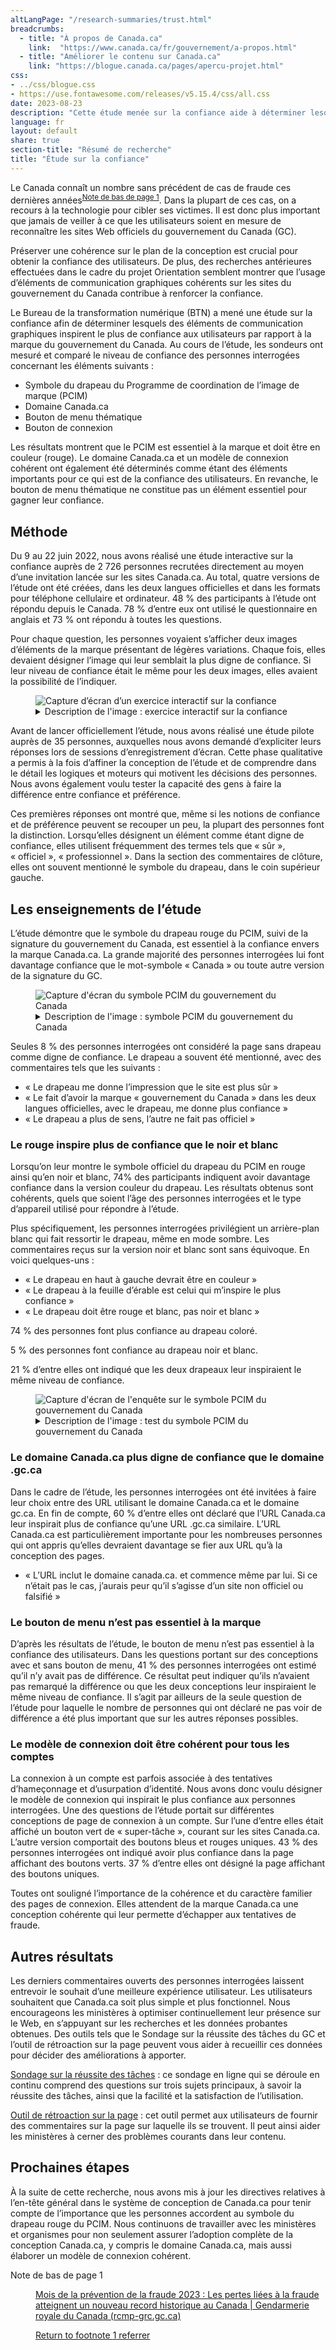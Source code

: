 ```yaml
---
altLangPage: "/research-summaries/trust.html"
breadcrumbs:
  - title: "À propos de Canada.ca"
    link:  "https://www.canada.ca/fr/gouvernement/a-propos.html"
  - title: "Améliorer le contenu sur Canada.ca"
    link: "https://blogue.canada.ca/pages/apercu-projet.html"
css:
- ../css/blogue.css
- https://use.fontawesome.com/releases/v5.15.4/css/all.css
date: 2023-08-23
description: "Cette étude menée sur la confiance aide à déterminer lesquels des éléments de communication graphiques inspirent le plus de confiance aux utilisateurs par rapport à la marque du gouvernement du Canada"
language: fr
layout: default
share: true
section-title: "Résumé de recherche"
title: "Étude sur la confiance"
---
```

<p>Le Canada connaît un nombre sans précédent de cas de fraude ces dernières années<sup id="fn1-rf"><a class="fn-lnk" href="#fn1"><span class="wb-inv">Note de bas de page </span>1</a></sup>. Dans la plupart de ces cas, on a recours à la technologie pour cibler ses victimes. Il est donc plus important que jamais de veiller à ce que les utilisateurs soient en mesure de reconnaître les sites Web officiels du gouvernement du Canada (GC).</p>
<p>Préserver une cohérence sur le plan de la conception est crucial pour obtenir la confiance des utilisateurs. De plus, des recherches antérieures effectuées dans le cadre du projet Orientation semblent montrer que l’usage d’éléments de communication graphiques cohérents sur les sites du gouvernement du Canada contribue à renforcer la confiance.</p>
<p>Le Bureau de la transformation numérique (BTN) a mené une étude sur la confiance afin de déterminer lesquels des éléments de communication graphiques inspirent le plus de confiance aux utilisateurs par rapport à la marque du gouvernement du Canada. Au cours de l’étude, les sondeurs ont mesuré et comparé le niveau de confiance des personnes interrogées concernant les éléments <span class="nowrap">suivants :</span></p>
<ul>
  <li>Symbole du drapeau du Programme de coordination de l’image de marque (PCIM)</li>
  <li>Domaine Canada.ca</li>
  <li>Bouton de menu thématique</li>
  <li>Bouton de connexion</li>
</ul>
<p>Les résultats montrent que le PCIM est essentiel à la marque et doit être en couleur (rouge). Le domaine Canada.ca et un modèle de connexion cohérent ont également été déterminés comme étant des éléments importants pour ce qui est de la confiance des utilisateurs. En revanche, le bouton de menu thématique ne constitue pas un élément essentiel pour gagner leur confiance.</p>
<h2 id="méthode">Méthode</h2>
<p>Du 9 au 22 juin 2022, nous avons réalisé une étude interactive sur la confiance auprès de <span class="nowrap">2 726</span> personnes recrutées directement au moyen d’une invitation lancée sur les sites Canada.ca. Au total, quatre versions de l’étude ont été créées, dans les deux langues officielles et dans les formats pour téléphone cellulaire et ordinateur. <span class="nowrap">48 %</span> des participants à l’étude ont répondu depuis le Canada. <span class="nowrap">78 %</span> d’entre eux ont utilisé le questionnaire en anglais et <span class="nowrap">73 %</span> ont répondu à toutes les questions.</p>
<p>Pour chaque question, les personnes voyaient s’afficher deux images d’éléments de la marque présentant de légères variations. Chaque fois, elles devaient désigner l’image qui leur semblait la plus digne de confiance. Si leur niveau de confiance était le même pour les deux images, elles avaient la possibilité de l’indiquer.</p>
<div class="row">
  <div class="mrgn-tp-lg mrgn-bttm-md col-md-8">
    <figure class="gc-complex-img" role="group"> <img alt="Capture d’écran d’un exercice interactif sur la confiance" src="../images/confiance-fr.png" class="img-responsive" />
      <figcaption>
        <details close="">
          <summary>Description de l'image : exercice interactif sur la confiance</summary>
          <p class="mrgn-tp-lg">Un échantillon de l'expérience d'enquête pour les personnes interrogées sur ordinateur. Deux pages Web similaires de Canada.ca sont affichées côte à côte. L’étude demande aux participants de cliquer sur l’image qui leur semble la plus digne de confiance en tant que site officiel du gouvernement du Canada. Si leur niveau de confiance était le même pour les deux images, ils devaient cliquer sur &laquo;&nbsp;Identique&nbsp;&raquo;.</p>
        </details>
      </figcaption>
    </figure>
  </div>
</div>
<p>Avant de lancer officiellement l’étude, nous avons réalisé une étude pilote auprès de 35 personnes, auxquelles nous avons demandé d’expliciter leurs réponses lors de sessions d’enregistrement d’écran. Cette phase qualitative a permis à la fois d’affiner la conception de l’étude et de comprendre dans le détail les logiques et moteurs qui motivent les décisions des personnes. Nous avons également voulu tester la capacité des gens à faire la différence entre confiance et préférence.</p>
<p>Ces premières réponses ont montré que, même si les notions de confiance et de préférence peuvent se recouper un peu, la plupart des personnes font la distinction. Lorsqu’elles désignent un élément comme étant digne de confiance, elles utilisent fréquemment des termes tels que &laquo;&nbsp;sûr&nbsp;&raquo;, &laquo;&nbsp;officiel&nbsp;&raquo;, &laquo;&nbsp;professionnel&nbsp;&raquo;. Dans la section des commentaires de clôture, elles ont souvent mentionné le symbole du drapeau, dans le coin supérieur gauche.</p>
<h2 id="les-enseignements-de-létude">Les enseignements de l’étude</h2>
<p>L’étude démontre que le symbole du drapeau rouge du PCIM, suivi de la signature du gouvernement du Canada, est essentiel à la confiance envers la marque Canada.ca. La grande majorité des personnes interrogées lui font davantage confiance que le mot-symbole &laquo;&nbsp;Canada&nbsp;&raquo; ou toute autre version de la signature du GC.</p>
<div class="row">
  <div class="mrgn-tp-lg mrgn-bttm-md col-md-8">
    <figure class="gc-complex-img" role="group"><img alt="Capture d'écran du symbole PCIM du gouvernement du Canada" src="../images/fip-fr.png" class="img-responsive" />
      <figcaption>
        <details close="">
          <summary>Description de l'image : symbole PCIM du gouvernement du Canada</summary>
          <p class="mrgn-tp-lg">L'étude a montré que cette version du PCIM est l'élément auquel les participants accordent le plus de confiance.</p>
        </details>
      </figcaption>
    </figure>
  </div>
</div>
<p>Seules <span class="nowrap">8 %</span> des personnes interrogées ont considéré la page sans drapeau comme digne de confiance. Le drapeau a souvent été mentionné, avec des commentaires tels que les suivants<span class="nowrap"> : </span></p>
<ul>
  <li>&laquo;&nbsp;Le drapeau me donne l’impression que le site est plus sûr&nbsp;&raquo;</li>
  <li>&laquo;&nbsp;Le fait d’avoir la marque &laquo;&nbsp;gouvernement du Canada&nbsp;&raquo; dans les deux langues officielles, avec le drapeau, me donne plus confiance&nbsp;&raquo;</li>
  <li>&laquo;&nbsp;Le drapeau a plus de sens, l’autre ne fait pas officiel&nbsp;&raquo;</li>
</ul>
<h3 id="le-rouge-inspire-plus-de-confiance-que-le-noir-et-blanc">Le rouge inspire plus de confiance que le noir et blanc</h3>
<p>Lorsqu’on leur montre le symbole officiel du drapeau du PCIM en rouge ainsi qu’en noir et blanc, <span class="nowrap">74%</span> des participants indiquent avoir davantage confiance dans la version couleur du drapeau. Les résultats obtenus sont cohérents, quels que soient l’âge des personnes interrogées et le type d’appareil utilisé pour répondre à l’étude.</p>
<p>Plus spécifiquement, les personnes interrogées privilégient un arrière-plan blanc qui fait ressortir le drapeau, même en mode sombre. Les commentaires reçus sur la version noir et blanc sont sans équivoque. En voici <span class="nowrap">quelques-uns :</span></p>
<ul>
  <li>&laquo;&nbsp;Le drapeau en haut à gauche devrait être en couleur&nbsp;&raquo;</li>
  <li>&laquo;&nbsp;Le drapeau à la feuille d’érable est celui qui m’inspire le plus confiance&nbsp;&raquo;</li>
  <li>&laquo;&nbsp;Le drapeau doit être rouge et blanc, pas noir et blanc&nbsp;&raquo;</li>
</ul>
<p><span class="nowrap">74 %</span> des personnes font plus confiance au drapeau coloré.</p>
<p><span class="nowrap">5 %</span> des personnes font confiance au drapeau noir et blanc.</p>
<p><span class="nowrap">21 %</span> d’entre elles ont indiqué que les deux drapeaux leur inspiraient le même niveau de confiance.</p>
<div class="row">
  <div class="mrgn-tp-lg mrgn-bttm-md col-md-8">
    <figure class="gc-complex-img" role="group"><img alt="Capture d'écran de l'enquête sur le symbole PCIM du gouvernement du Canada" src="../images/pnj-fr.png" class="img-responsive" />
      <figcaption>
        <details>
          <summary>Description de l'image : test du symbole PCIM du gouvernement du Canada</summary>
          <p class="mrgn-tp-lg">À gauche, une page liée aux emplois pour les jeunes affiche la version couleur du symbole du drapeau du PCIM. À droite, la même page affiche le symbole en noir et blanc.</p>
        </details>
      </figcaption>
    </figure>
  </div>
</div>
<h3 id="le-domaine-canadaca-plus-digne-de-confiance-que-le-domaine-gcca">Le domaine Canada.ca plus digne de confiance que le domaine .gc.ca</h3>
<p>Dans le cadre de l’étude, les personnes interrogées ont été invitées à faire leur choix entre des URL utilisant le domaine Canada.ca et le domaine gc.ca. En fin de compte, <span class="nowrap">60 %</span> d’entre elles ont déclaré que l’URL Canada.ca leur inspirait plus de confiance qu’une URL .gc.ca similaire. L’URL Canada.ca est particulièrement importante pour les nombreuses personnes qui ont appris qu’elles devraient davantage se fier aux URL qu’à la conception des pages.</p>
<ul>
  <li>&laquo;&nbsp;L’URL inclut le domaine canada.ca. et commence même par lui. Si ce n’était pas le cas, j’aurais peur qu’il s’agisse d’un site non officiel ou falsifié&nbsp;&raquo;</li>
</ul>
<h3 id="le-bouton-de-menu-nest-pas-essentiel-à-la-marque">Le bouton de menu n’est pas essentiel à la marque</h3>
<p>D’après les résultats de l’étude, le bouton de menu n’est pas essentiel à la confiance des utilisateurs. Dans les questions portant sur des conceptions avec et sans bouton de menu, <span class="nowrap">41 %</span> des personnes interrogées ont estimé qu’il n’y avait pas de différence. Ce résultat peut indiquer qu’ils n’avaient pas remarqué la différence ou que les deux conceptions leur inspiraient le même niveau de confiance. Il s’agit par ailleurs de la seule question de l’étude pour laquelle le nombre de personnes qui ont déclaré ne pas voir de différence a été plus important que sur les autres réponses possibles.</p>
<h3 id="le-modèle-de-connexion-doit-être-cohérent-pour-tous-les-comptes">Le modèle de connexion doit être cohérent pour tous les comptes</h3>
<p>La connexion à un compte est parfois associée à des tentatives d’hameçonnage et d’usurpation d’identité. Nous avons donc voulu désigner le modèle de connexion qui inspirait le plus confiance aux personnes interrogées. Une des questions de l’étude portait sur différentes conceptions de page de connexion à un compte. Sur l’une d’entre elles était affiché un bouton vert de &laquo;&nbsp;super-tâche&nbsp;&raquo;, courant sur les sites Canada.ca. L’autre version comportait des boutons bleus et rouges uniques. <span class="nowrap">43 %</span> des personnes interrogées ont indiqué avoir plus confiance dans la page affichant des boutons verts. <span class="nowrap">37 %</span> d’entre elles ont désigné la page affichant des boutons uniques.</p>
<p>Toutes ont souligné l’importance de la cohérence et du caractère familier des pages de connexion. Elles attendent de la marque Canada.ca une conception cohérente qui leur permette d’échapper aux tentatives de fraude.</p>
<h2 id="autres-résultats">Autres résultats</h2>
<p>Les derniers commentaires ouverts des personnes interrogées laissent entrevoir le souhait d’une meilleure expérience utilisateur. Les utilisateurs souhaitent que Canada.ca soit plus simple et plus fonctionnel. Nous encourageons les ministères à optimiser continuellement leur présence sur le Web, en s’appuyant sur les recherches et les données probantes obtenues. Des outils tels que le Sondage sur la réussite des tâches du GC et l’outil de rétroaction sur la page peuvent vous aider à recueillir ces données pour décider des améliorations à apporter.</p>
<p><a href="https://conception.canada.ca/sondage/index.html">Sondage sur la réussite des tâches</a> : ce sondage en ligne qui se déroule en continu comprend des questions sur trois sujets principaux, à savoir la réussite des tâches, ainsi que la facilité et la satisfaction de l’utilisation.</p>
<p><a href="https://conception.canada.ca/amelioration-continue/mesure/retroaction.html">Outil de rétroaction sur la page</a> : cet outil permet aux utilisateurs de fournir des commentaires sur la page sur laquelle ils se trouvent. Il peut ainsi aider les ministères à cerner des problèmes courants dans leur contenu.</p>
<h2 id="prochaines-étapes">Prochaines étapes</h2>
<p>À la suite de cette recherche, nous avons mis à jour les directives relatives à l’en-tête général dans le système de conception de Canada.ca pour tenir compte de l’importance que les personnes accordent au symbole du drapeau rouge du PCIM. Nous continuons de travailler avec les ministères et organismes pour non seulement assurer l’adoption complète de la conception Canada.ca, y compris le domaine Canada.ca, mais aussi élaborer un modèle de connexion cohérent.</p>
<div class="row">
  <div class="mrgn-tp-lg mrgn-bttm-lg col-md-8">
    <div class="wb-fnote" role="note">
      <dl>
        <dt>Note de bas de page 1</dt>
        <dd id="fn1">
          <p><a href="https://www.rcmp-grc.gc.ca/fr/nouvelles/2023/mois-prevention-fraude-2023-pertes-liees-a-fraude-atteignent-nouveau-record">Mois de la prévention de la fraude 2023 : Les pertes liées à la fraude atteignent un nouveau record historique au Canada | Gendarmerie royale du Canada (rcmp-grc.gc.ca)</a></p>
          <p class="fn-rtn"><a href="#fn1"><span class="wb-inv">Return to footnote </span>1<span class="wb-inv"> referrer</span></a></p>
        </dd>
      </dl>
    </div>
  </div>
</div>
